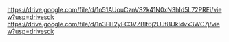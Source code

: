 https://drive.google.com/file/d/1n51AUouCznVS2k41N0xN3hId5L72PREi/view?usp=drivesdk
https://drive.google.com/file/d/1n3FH2yFC3VZBlt6j2UJf8UkIdvx3WC7j/view?usp=drivesdk
